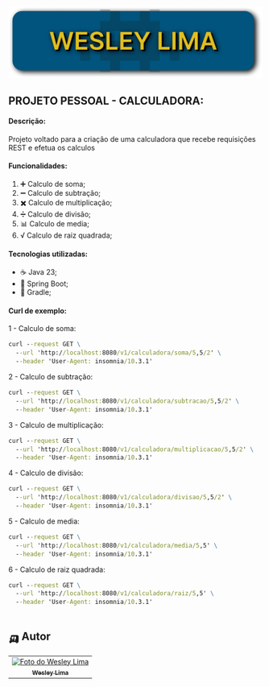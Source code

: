 <p align="center">
  <img src="img.png" alt="Wesley Lima">
</p>

## PROJETO PESSOAL - CALCULADORA:

#### Descrição:
Projeto voltado para a criação de uma calculadora que recebe requisições REST e efetua os calculos

#### Funcionalidades:
1. ➕ Calculo de soma;
2. ➖ Calculo de subtração;
3. ✖️ Calculo de multiplicação;
4. ➗ Calculo de divisão;
5. 📊 Calculo de media;
6. √ Calculo de raiz quadrada;

#### Tecnologias utilizadas:
- ☕ Java 23;
- 🍃 Spring Boot;
- 🐘 Gradle;

#### Curl de exemplo:

1 - Calculo de soma:
```cmd
curl --request GET \
  --url 'http://localhost:8080/v1/calculadora/soma/5,5/2' \
  --header 'User-Agent: insomnia/10.3.1'
```

2 - Calculo de subtração:
```cmd
curl --request GET \
  --url 'http://localhost:8080/v1/calculadora/subtracao/5,5/2' \
  --header 'User-Agent: insomnia/10.3.1'
 ```

3 - Calculo de multiplicação:

```cmd
curl --request GET \
  --url 'http://localhost:8080/v1/calculadora/multiplicacao/5,5/2' \
  --header 'User-Agent: insomnia/10.3.1'
```

4 - Calculo de divisão:

```cmd
curl --request GET \
  --url 'http://localhost:8080/v1/calculadora/divisao/5,5/2' \
  --header 'User-Agent: insomnia/10.3.1'
```

5 - Calculo de media:

```cmd
curl --request GET \
  --url 'http://localhost:8080/v1/calculadora/media/5,5' \
  --header 'User-Agent: insomnia/10.3.1'
```

6 - Calculo de raiz quadrada:

```cmd
curl --request GET \
  --url 'http://localhost:8080/v1/calculadora/raiz/5,5' \
  --header 'User-Agent: insomnia/10.3.1'
  
```

## 🛺 Autor

<table>
  <tr>
    <td align="center">
      <a href="https://www.linkedin.com/in/wesley-lima-244405251/" title="Wesley Lima">
        <img src="https://media.licdn.com/dms/image/v2/D4D03AQEVAsL2UL6A0w/profile-displayphoto-shrink_400_400/profile-displayphoto-shrink_400_400/0/1721323972268?e=1746662400&v=beta&t=4_2RDPgz5FqJ2G-yRQk3y0vWMVRpSeAPKMAO7IOFXeE" width="100px;" alt="Foto do Wesley Lima"/><br>
        <sub>
          <b>Wesley Lima</b>
        </sub>
      </a>
    </td>
  </tr>
</table>
